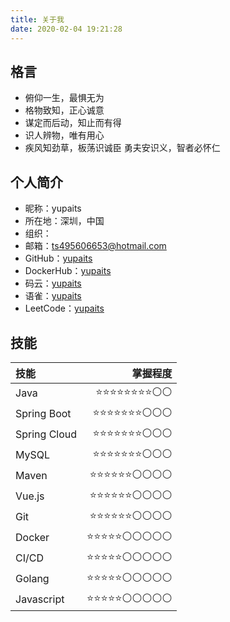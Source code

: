 ```yaml
---
title: 关于我
date: 2020-02-04 19:21:28
---
```


## 格言

- 俯仰一生，最惧无为
- 格物致知，正心诚意
- 谋定而后动，知止而有得
- 识人辨物，唯有用心
- 疾风知劲草，板荡识诚臣 勇夫安识义，智者必怀仁

## 个人简介

- 昵称：yupaits
- 所在地：深圳，中国
- 组织：
- 邮箱：<a href="mailto:ts495606653@hotmail.com">ts495606653@hotmail.com</a>
- GitHub：<a href="https://github.com/yupaits" target="_blank">yupaits</a>
- DockerHub：<a href="https://hub.docker.com/u/yupaits" target="_blank">yupaits</a>
- 码云：<a href="https://gitee.com/yupaits" target="_blank">yupaits</a>
- 语雀：<a href="https://www.yuque.com/yupaits" target="_blank">yupaits</a>
- LeetCode：<a href="https://leetcode-cn.com/u/yupaits/" target="_blank">yupaits</a>

## 技能

|技能|掌握程度|
|:---|---:|
|Java|⭐⭐⭐⭐⭐⭐⭐⭐⚪⚪|
|Spring Boot|⭐⭐⭐⭐⭐⭐⭐⚪⚪⚪|
|Spring Cloud|⭐⭐⭐⭐⭐⭐⭐⚪⚪⚪|
|MySQL|⭐⭐⭐⭐⭐⭐⭐⚪⚪⚪|
|Maven|⭐⭐⭐⭐⭐⭐⚪⚪⚪⚪|
|Vue.js|⭐⭐⭐⭐⭐⭐⚪⚪⚪⚪|
|Git|⭐⭐⭐⭐⭐⭐⚪⚪⚪⚪|
|Docker|⭐⭐⭐⭐⭐⚪⚪⚪⚪⚪|
|CI/CD|⭐⭐⭐⭐⭐⚪⚪⚪⚪⚪|
|Golang|⭐⭐⭐⭐⭐⚪⚪⚪⚪⚪|
|Javascript|⭐⭐⭐⭐⭐⚪⚪⚪⚪⚪|